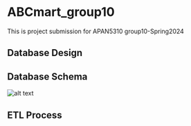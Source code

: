 # ABCmart_group10
This is project submission for APAN5310 group10-Spring2024

## Database Design

## Database Schema
![alt text](image.jpg)

## ETL Process
